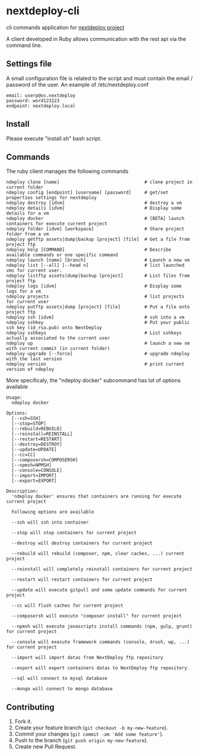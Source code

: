# nextdeploy-cli

cli commands application for [nextdeploy project](https://github.com/ricofehr/nextdeploy)

A client developed in Ruby allows communication with the rest api via the command line.

## Settings file

A small configuration file is related to the script and must contain the email / password of the user.
An example of /etc/nextdeploy.conf
```
email: userp@os.nextdeploy
password: word123123
endpoint: nextdeploy.local
```

## Install

Please execute "install.sh" bash script.

## Commands

The ruby client manages the following commands
```
ndeploy clone [name]                                # clone project in current folder
ndeploy config [endpoint] [username] [password]     # get/set properties settings for nextdeploy
ndeploy destroy [idvm]                              # destroy a vm
ndeploy details [idvm]                              # Display some details for a vm
ndeploy docker                                      # [BETA] launch containers for execute current project
ndeploy folder [idvm] [workspace]                   # Share project folder from a vm
ndeploy getftp assets|dump|backup [project] [file]  # Get a file from project ftp
ndeploy help [COMMAND]                              # Describe available commands or one specific command
ndeploy launch [name] [branch]                      # Launch a new vm
ndeploy list [--all] [--head n]                     # list launched vms for current user.
ndeploy listftp assets|dump|backup [project]        # List files from project ftp
ndeploy logs [idvm]                                 # Display some logs for a vm
ndeploy projects                                    # list projects for current user
ndeploy putftp assets|dump [project] [file]         # Put a file onto project ftp
ndeploy ssh [idvm]                                  # ssh into a vm
ndeploy sshkey                                      # Put your public ssh key (id_rsa.pub) onto NextDeploy
ndeploy sshkeys                                     # List sshkeys actually associated to the current user
ndeploy up                                          # launch a new vm with current commit (in current folder)
ndeploy upgrade [--force]                           # upgrade ndeploy with the last version
ndeploy version                                     # print current version of ndeploy
```

More specificaly, the "ndeploy docker" subcommand has lot of options available
```
Usage:
  ndeploy docker

Options:
  [--ssh=SSH]
  [--stop=STOP]
  [--rebuild=REBUILD]
  [--reinstall=REINSTALL]
  [--restart=RESTART]
  [--destroy=DESTROY]
  [--update=UPDATE]
  [--cc=CC]
  [--composersh=COMPOSERSH]
  [--npmsh=NPMSH]
  [--console=CONSOLE]
  [--import=IMPORT]
  [--export=EXPORT]

Description:
  'ndeploy docker' ensures that containers are running for execute current project

  Following options are available

  --ssh will ssh into container

  --stop will stop containers for current project

  --destroy will destroy containers for current project

  --rebuild will rebuild (composer, npm, clear caches, ...) current project

  --reinstall will completely reinstall containers for current project

  --restart will restart containers for current project

  --update will execute gitpull and some update commands for current project

  --cc will flush caches for current project

  --composersh will execute "composer install" for current project

  --npmsh will execute javascripts install commands (npm, gulp, grunt) for current project

  --console will execute framework commands (console, drush, wp, ...) for current project

  --import will import datas from NextDeploy ftp repository

  --export will export containers datas to NextDeploy ftp repository

  --sql will connect to mysql database

  --mongo will connect to mongo database
```

## Contributing

1. Fork it.
2. Create your feature branch (`git checkout -b my-new-feature`).
3. Commit your changes (`git commit -am 'Add some feature'`).
4. Push to the branch (`git push origin my-new-feature`).
5. Create new Pull Request.
